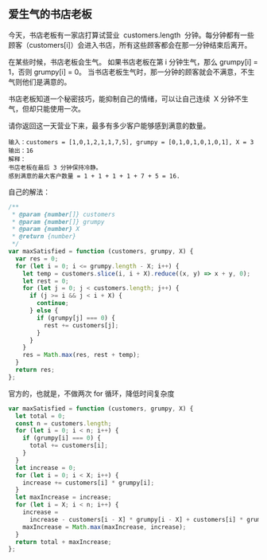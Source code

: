 ## 爱生气的书店老板

今天，书店老板有一家店打算试营业  customers.length  分钟。每分钟都有一些顾客（customers[i]）会进入书店，所有这些顾客都会在那一分钟结束后离开。

在某些时候，书店老板会生气。 如果书店老板在第 i 分钟生气，那么 grumpy[i] = 1，否则 grumpy[i] = 0。 当书店老板生气时，那一分钟的顾客就会不满意，不生气则他们是满意的。

书店老板知道一个秘密技巧，能抑制自己的情绪，可以让自己连续  X 分钟不生气，但却只能使用一次。

请你返回这一天营业下来，最多有多少客户能够感到满意的数量。

```
输入：customers = [1,0,1,2,1,1,7,5], grumpy = [0,1,0,1,0,1,0,1], X = 3
输出：16
解释：
书店老板在最后 3 分钟保持冷静。
感到满意的最大客户数量 = 1 + 1 + 1 + 1 + 7 + 5 = 16.

```

自己的解法：

```js
/**
 * @param {number[]} customers
 * @param {number[]} grumpy
 * @param {number} X
 * @return {number}
 */
var maxSatisfied = function (customers, grumpy, X) {
  var res = 0;
  for (let i = 0; i <= grumpy.length - X; i++) {
    let temp = customers.slice(i, i + X).reduce((x, y) => x + y, 0);
    let rest = 0;
    for (let j = 0; j < customers.length; j++) {
      if (j >= i && j < i + X) {
        continue;
      } else {
        if (grumpy[j] === 0) {
          rest += customers[j];
        }
      }
    }
    res = Math.max(res, rest + temp);
  }
  return res;
};
```

官方的，也就是，不做两次 for 循环，降低时间复杂度

```js
var maxSatisfied = function (customers, grumpy, X) {
  let total = 0;
  const n = customers.length;
  for (let i = 0; i < n; i++) {
    if (grumpy[i] === 0) {
      total += customers[i];
    }
  }
  let increase = 0;
  for (let i = 0; i < X; i++) {
    increase += customers[i] * grumpy[i];
  }
  let maxIncrease = increase;
  for (let i = X; i < n; i++) {
    increase =
      increase - customers[i - X] * grumpy[i - X] + customers[i] * grumpy[i];
    maxIncrease = Math.max(maxIncrease, increase);
  }
  return total + maxIncrease;
};
```
